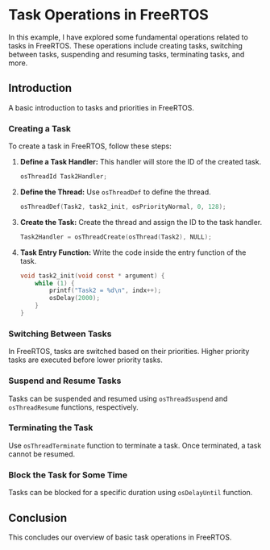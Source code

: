 # Task Operations in FreeRTOS

In this example, I have explored some fundamental operations related to tasks in FreeRTOS. These operations include creating tasks, switching between tasks, suspending and resuming tasks, terminating tasks, and more. 

## Introduction

A basic introduction to tasks and priorities in FreeRTOS.

### Creating a Task

To create a task in FreeRTOS, follow these steps:

1. **Define a Task Handler:** This handler will store the ID of the created task.
    ```c
    osThreadId Task2Handler;
    ```

2. **Define the Thread:** Use `osThreadDef` to define the thread.
    ```c
    osThreadDef(Task2, task2_init, osPriorityNormal, 0, 128);
    ```

3. **Create the Task:** Create the thread and assign the ID to the task handler.
    ```c
    Task2Handler = osThreadCreate(osThread(Task2), NULL);
    ```

4. **Task Entry Function:** Write the code inside the entry function of the task.
    ```c
    void task2_init(void const * argument) {
        while (1) {
            printf("Task2 = %d\n", indx++);
            osDelay(2000);
        }
    }
    ```

### Switching Between Tasks

In FreeRTOS, tasks are switched based on their priorities. Higher priority tasks are executed before lower priority tasks.

### Suspend and Resume Tasks

Tasks can be suspended and resumed using `osThreadSuspend` and `osThreadResume` functions, respectively.

### Terminating the Task

Use `osThreadTerminate` function to terminate a task. Once terminated, a task cannot be resumed.

### Block the Task for Some Time

Tasks can be blocked for a specific duration using `osDelayUntil` function.

## Conclusion

This concludes our overview of basic task operations in FreeRTOS. 
